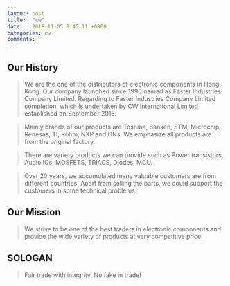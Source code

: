 ```yaml
---
layout: post
title:  "cw"
date:   2018-11-05 0:45:11 +0800
categories: cw
comments: 
---
```



## Our History

>We are the one of the distributors of electronic components in Hong Kong.  Our company launched since 1996 named as Faster Industries Company Limited. Regarding to Faster Industries Company Limited completion, which is undertaken by CW International Limited established on September 2015.  

>Mainly brands of our products are Toshiba, Sanken, STM, Microchip, Renesas, TI, Rohm, NXP and ONs.  We emphasize all products are from the original factory. 

>There are variety products we can provide such as Power transistors, Audio ICs, MOSFETS, TRIACS, Diodes, MCU.

>Over 20 years, we accumulated many valuable customers are from different countries.  Apart from selling the parts, we could support the customers in some technical problems.

## Our Mission

>We strive to be one of the best traders in electronic components and provide the wide variety of products at very competitive price.

## SOLOGAN

>Fair trade with integrity, No fake in trade!
